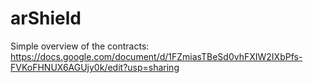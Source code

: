 # arShield

Simple overview of the contracts: https://docs.google.com/document/d/1FZmiasTBeSd0vhFXIW2IXbPfs-FVKoFHNUX6AGUjy0k/edit?usp=sharing
